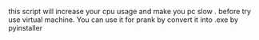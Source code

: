 this script will increase your cpu usage and make you pc slow . before try use virtual machine. You can use it for prank by convert it into .exe by pyinstaller
